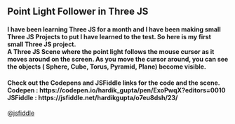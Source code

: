 <h2> Point Light Follower in Three JS </h2>
<h4> I have been learning Three JS for a month and I have been making small Three JS Projects to put I have learned to the test.
     So here is my first small Three JS project.
     <br>A Three JS Scene where the point light follows the mouse cursor as it moves around on the screen.
     As you move the cursor around, you can see the objects ( Sphere, Cube, Torus, Pyramid, Plane) become
     visible. </h4>
<h4> Check out the Codepens and JSFiddle links for the code and the scene.
<br> Codepen : https://codepen.io/hardik_gupta/pen/ExoPwqX?editors=0010
<br> JSFiddle : https://jsfiddle.net/hardikgupta/o7eu8dsh/23/</h4>

@[jsfiddle](http://jsfiddle.net/rykeller/y4848ak7/8/embedded/html,css,result/)
